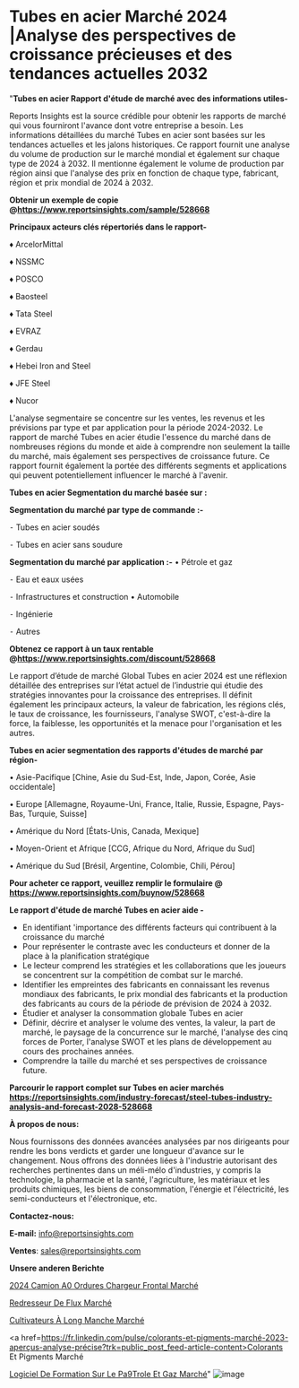 # Tubes en acier Marché 2024 |Analyse des perspectives de croissance précieuses et des tendances actuelles 2032

"<strong>Tubes en acier Rapport d'étude de marché avec des informations utiles-</strong>

Reports Insights est la source crédible pour obtenir les rapports de marché qui vous fourniront l'avance dont votre entreprise a besoin. Les informations détaillées du marché Tubes en acier sont basées sur les tendances actuelles et les jalons historiques. Ce rapport fournit une analyse du volume de production sur le marché mondial et également sur chaque type de 2024 à 2032. Il mentionne également le volume de production par région ainsi que l'analyse des prix en fonction de chaque type, fabricant, région et prix mondial de 2024 à 2032.

<strong><b>Obtenir un exemple de copie @</b></strong><a href=https://www.reportsinsights.com/sample/528668><strong><b>https://www.reportsinsights.com/sample/528668</b></strong></a>

<b>Principaux acteurs clés répertoriés dans le rapport-</b>

<b> </b>♦ ArcelorMittal

♦ NSSMC

♦ POSCO

♦ Baosteel

♦ Tata Steel

♦ EVRAZ

♦ Gerdau

♦ Hebei Iron and Steel

♦ JFE Steel

♦ Nucor

L'analyse segmentaire se concentre sur les ventes, les revenus et les prévisions par type et par application pour la période 2024-2032. Le rapport de marché Tubes en acier étudie l'essence du marché dans de nombreuses régions du monde et aide à comprendre non seulement la taille du marché, mais également ses perspectives de croissance future. Ce rapport fournit également la portée des différents segments et applications qui peuvent potentiellement influencer le marché à l'avenir.

<strong>Tubes en acier Segmentation du marché basée sur :</strong>

<strong>Segmentation du marché par type de commande :-</strong>

⁃ Tubes en acier soudés

⁃ Tubes en acier sans soudure

<strong>Segmentation du marché par application :-</strong>
• Pétrole et gaz

⁃ Eau et eaux usées

⁃ Infrastructures et construction
• Automobile

⁃ Ingénierie

⁃ Autres

<strong><b>Obtenez ce rapport à un taux rentable @</b></strong><a href=https://www.reportsinsights.com/discount/528668><strong><b>https://www.reportsinsights.com/discount/528668</b></strong></a>

Le rapport d’étude de marché Global Tubes en acier 2024 est une réflexion détaillée des entreprises sur l’état actuel de l’industrie qui étudie des stratégies innovantes pour la croissance des entreprises. Il définit également les principaux acteurs, la valeur de fabrication, les régions clés, le taux de croissance, les fournisseurs, l'analyse SWOT, c'est-à-dire la force, la faiblesse, les opportunités et la menace pour l'organisation et les autres.

<strong>Tubes en acier segmentation des rapports d'études de marché par région-</strong>

• Asie-Pacifique [Chine, Asie du Sud-Est, Inde, Japon, Corée, Asie occidentale]

• Europe [Allemagne, Royaume-Uni, France, Italie, Russie, Espagne, Pays-Bas, Turquie, Suisse]

• Amérique du Nord [États-Unis, Canada, Mexique]

• Moyen-Orient et Afrique [CCG, Afrique du Nord, Afrique du Sud]

• Amérique du Sud [Brésil, Argentine, Colombie, Chili, Pérou]

<strong>Pour acheter ce rapport, veuillez remplir le formulaire @   <a href=https://www.reportsinsights.com/buynow/528668>https://www.reportsinsights.com/buynow/528668</a></strong>

<strong>Le rapport d'étude de marché Tubes en acier aide -</strong>
<ul>
  <li>En identifiant 'importance des différents facteurs qui contribuent à la croissance du marché</li>
  <li>Pour représenter le contraste avec les conducteurs et donner de la place à la planification stratégique</li>
  <li>Le lecteur comprend les stratégies et les collaborations que les joueurs se concentrent sur la compétition de combat sur le marché.</li>
  <li>Identifier les empreintes des fabricants en connaissant les revenus mondiaux des fabricants, le prix mondial des fabricants et la production des fabricants au cours de la période de prévision de 2024 à 2032.</li>
  <li>Étudier et analyser la consommation globale Tubes en acier</li>
  <li>Définir, décrire et analyser le volume des ventes, la valeur, la part de marché, le paysage de la concurrence sur le marché, l'analyse des cinq forces de Porter, l'analyse SWOT et les plans de développement au cours des prochaines années.</li>
  <li>Comprendre la taille du marché et ses perspectives de croissance future.</li>
</ul>

<strong>Parcourir le rapport complet sur Tubes en acier marchés <a href=https://reportsinsights.com/industry-forecast/steel-tubes-industry-analysis-and-forecast-2028-528668>https://reportsinsights.com/industry-forecast/steel-tubes-industry-analysis-and-forecast-2028-528668</a></strong>

<strong>À propos de nous:</strong>

Nous fournissons des données avancées analysées par nos dirigeants pour rendre les bons verdicts et garder une longueur d'avance sur le changement. Nous offrons des données liées à l'industrie autorisant des recherches pertinentes dans un méli-mélo d'industries, y compris la technologie, la pharmacie et la santé, l'agriculture, les matériaux et les produits chimiques, les biens de consommation, l'énergie et l'électricité, les semi-conducteurs et l'électronique, etc.

<strong>Contactez-nous:</strong>

<strong>E-mail:</strong> <a href=mailto:info@reportsinsights.com>info@reportsinsights.com</a>

<strong>Ventes</strong>: <a href=mailto:sales@reportsinsights.com>sales@reportsinsights.com</a>

<strong>Unsere anderen Berichte</strong>

<a href=https://www.linkedin.com/pulse/2024-camion-%C3%A0-ordures-chargeur-frontal-march%C3%A9-uyaec/>2024 Camion A0 Ordures Chargeur Frontal Marché</a>

<a href=https://www.linkedin.com/pulse/redresseur-de-flux-march%C3%A9-2024-taille-part-c30lc/>Redresseur De Flux Marché</a>

<a href=https://www.linkedin.com/pulse/cultivateurs-à-long-manche-marchéanalyse-du-rapport-y1asc/>Cultivateurs À Long Manche Marché</a>

<a href=https://fr.linkedin.com/pulse/colorants-et-pigments-marché-2023-aperçus-analyse-précise?trk=public_post_feed-article-content>Colorants Et Pigments Marché</a>

<a href=https://www.linkedin.com/pulse/logiciel-de-formation-sur-le-p%C3%A9trole-et-gaz-march%C3%A9-4tiwf/>Logiciel De Formation Sur Le Pa9Trole Et Gaz Marché</a>"
![image](https://github.com/daminid12/RItrends/assets/158430485/91a25eb7-f783-4962-883c-2ca3d2a24def)
